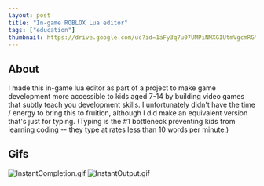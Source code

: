 ```yaml
---
layout: post
title: "In-game ROBLOX Lua editor"
tags: ["education"]
thumbnail: https://drive.google.com/uc?id=1aFy3q7u07UMPiNMXGIUtmVgcmRGYoY1B&export=download
---
```


## About

I made this in-game lua editor as part of a project to make game development more accessible to kids aged 7-14 by building video games that subtly teach you development skills. I unfortunately didn't have the time / energy to bring this to fruition, although I did make an equivalent version that's just for typing. (Typing is the #1 bottleneck preventing kids from learning coding -- they type at rates less than 10 words per minute.)

## Gifs

![InstantCompletion.gif](https://drive.google.com/uc?id=1aFy3q7u07UMPiNMXGIUtmVgcmRGYoY1B&export=download)
![InstantOutput.gif](https://drive.google.com/uc?id=1pM0-UdCf_2hqeR1Pc_G8Lj-dj3FgXqG9&export=download)
